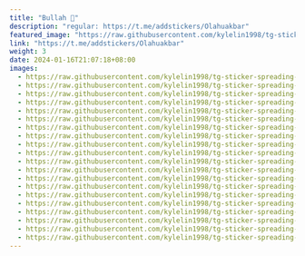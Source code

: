 ```yaml
---
title: "Bullah 🤡"
description: "regular: https://t.me/addstickers/Olahuakbar"
featured_image: "https://raw.githubusercontent.com/kylelin1998/tg-sticker-spreading-worldwide-images/main/img/b77c302b-9edb-41df-bab6-d4d464aad0b1.jpg"
link: "https://t.me/addstickers/Olahuakbar"
weight: 3
date: 2024-01-16T21:07:18+08:00
images:
  - https://raw.githubusercontent.com/kylelin1998/tg-sticker-spreading-worldwide-images/main/img/b77c302b-9edb-41df-bab6-d4d464aad0b1.jpg
  - https://raw.githubusercontent.com/kylelin1998/tg-sticker-spreading-worldwide-images/main/img/a2600e00-e349-415d-9c04-ba86c721da8c.jpg
  - https://raw.githubusercontent.com/kylelin1998/tg-sticker-spreading-worldwide-images/main/img/61da4d11-11a0-4bfe-a51b-cb882dd61874.jpg
  - https://raw.githubusercontent.com/kylelin1998/tg-sticker-spreading-worldwide-images/main/img/fa4694dc-6a16-484f-88ed-e3cc37c9b098.jpg
  - https://raw.githubusercontent.com/kylelin1998/tg-sticker-spreading-worldwide-images/main/img/325db243-e8cc-4426-9f43-bc5d25a4eaa2.jpg
  - https://raw.githubusercontent.com/kylelin1998/tg-sticker-spreading-worldwide-images/main/img/b7e895c5-2b77-4e3f-86c7-ebdc9b91d545.jpg
  - https://raw.githubusercontent.com/kylelin1998/tg-sticker-spreading-worldwide-images/main/img/fcb9633b-ffde-42c2-a323-230eef32b109.jpg
  - https://raw.githubusercontent.com/kylelin1998/tg-sticker-spreading-worldwide-images/main/img/4017333f-2ada-4e0e-bd0e-980d9aefdd23.jpg
  - https://raw.githubusercontent.com/kylelin1998/tg-sticker-spreading-worldwide-images/main/img/68b0b4e3-8846-4ff5-8d9d-4d0f7653243c.jpg
  - https://raw.githubusercontent.com/kylelin1998/tg-sticker-spreading-worldwide-images/main/img/8f5597c9-3f77-4c37-a169-917d46264981.jpg
  - https://raw.githubusercontent.com/kylelin1998/tg-sticker-spreading-worldwide-images/main/img/8607a865-1502-4839-8b21-02f78e9730a6.jpg
  - https://raw.githubusercontent.com/kylelin1998/tg-sticker-spreading-worldwide-images/main/img/5bcca82b-c9c5-4c9c-8408-3011cb1e534f.jpg
  - https://raw.githubusercontent.com/kylelin1998/tg-sticker-spreading-worldwide-images/main/img/0bc6e87b-9cf9-4d99-8f5b-78edf76abf1b.jpg
  - https://raw.githubusercontent.com/kylelin1998/tg-sticker-spreading-worldwide-images/main/img/0a6aca90-2399-4fef-9351-b67bfda9f153.jpg
  - https://raw.githubusercontent.com/kylelin1998/tg-sticker-spreading-worldwide-images/main/img/5da0f414-c236-40cd-a4b3-7f9982c53f1b.jpg
  - https://raw.githubusercontent.com/kylelin1998/tg-sticker-spreading-worldwide-images/main/img/71d4cf13-68d0-4061-aeaa-c6ad102617f9.jpg
  - https://raw.githubusercontent.com/kylelin1998/tg-sticker-spreading-worldwide-images/main/img/c180732e-3625-4433-b48a-747d2963fa01.jpg
  - https://raw.githubusercontent.com/kylelin1998/tg-sticker-spreading-worldwide-images/main/img/a62a6deb-c2f3-4f20-978f-3568cb30edc2.jpg
  - https://raw.githubusercontent.com/kylelin1998/tg-sticker-spreading-worldwide-images/main/img/d6e618d7-b390-4cdd-8010-3a20790d30da.jpg
  - https://raw.githubusercontent.com/kylelin1998/tg-sticker-spreading-worldwide-images/main/img/10751d00-60fe-43b1-98cc-1c06c8d62757.jpg
---
```

